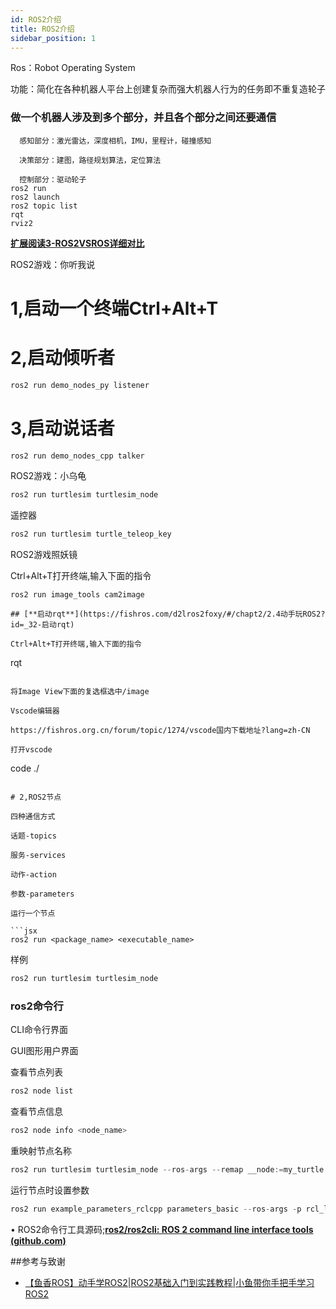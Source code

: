```yaml
---
id: ROS2介绍
title: ROS2介绍
sidebar_position: 1
---
```


Ros：Robot Operating System

功能：简化在各种机器人平台上创建复杂而强大机器人行为的任务即不重复造轮子

### 做一个机器人涉及到多个部分，并且各个部分之间还要通信

```
  感知部分：激光雷达，深度相机，IMU，里程计，碰撞感知

  决策部分：建图，路径规划算法，定位算法

  控制部分：驱动轮子
ros2 run
ros2 launch
ros2 topic list
rqt
rviz2
```

[**扩展阅读3-ROS2VSROS详细对比**](https://fishros.com/d2lros2foxy/#/chapt1/扩展阅读3-ROS2VSROS详细对比)

ROS2游戏：你听我说

# 1,启动一个终端Ctrl+Alt+T

# 2,启动倾听者

```jsx
ros2 run demo_nodes_py listener
```

# 3,启动说话者

```jsx
ros2 run demo_nodes_cpp talker
```

ROS2游戏：小乌龟

```jsx
ros2 run turtlesim turtlesim_node
```

遥控器

```jsx
ros2 run turtlesim turtle_teleop_key
```

ROS2游戏照妖镜

Ctrl+Alt+T打开终端,输入下面的指令

```
ros2 run image_tools cam2image

## [**启动rqt**](https://fishros.com/d2lros2foxy/#/chapt2/2.4动手玩ROS2?id=_32-启动rqt)

Ctrl+Alt+T打开终端,输入下面的指令

```
rqt 
```

将Image View下面的复选框选中/image

Vscode编辑器

https://fishros.org.cn/forum/topic/1274/vscode国内下载地址?lang=zh-CN

打开vscode

```
code ./
```

# 2,ROS2节点

四种通信方式

话题-topics

服务-services

动作-action

参数-parameters

运行一个节点

```jsx
ros2 run <package_name> <executable_name>
```

样例

```jsx
ros2 run turtlesim turtlesim_node
```

### ros2命令行

CLI命令行界面

GUI图形用户界面

查看节点列表

```jsx
ros2 node list
```

查看节点信息

```jsx
ros2 node info <node_name>
```

重映射节点名称

```jsx
ros2 run turtlesim turtlesim_node --ros-args --remap __node:=my_turtle
```

运行节点时设置参数

```jsx
ros2 run example_parameters_rclcpp parameters_basic --ros-args -p rcl_log_level:=10
```

• ROS2命令行工具源码;[**ros2/ros2cli: ROS 2 command line interface tools (github.com)**](https://github.com/ros2/ros2cli)

##参考与致谢
- [【鱼香ROS】动手学ROS2|ROS2基础入门到实践教程|小鱼带你手把手学习ROS2](https://www.bilibili.com/video/BV1gr4y1Q7j5/?spm_id_from=333.337.search-card.all.click&vd_source=372e65dcafcd24fd43faf6d855023be1)